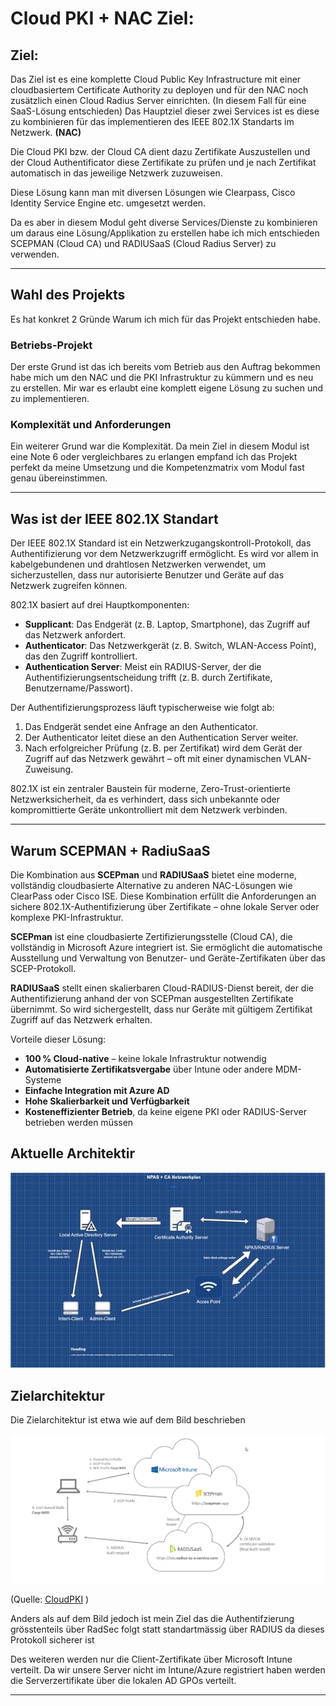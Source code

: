# Cloud PKI + NAC Ziel:

## Ziel:

Das Ziel ist es eine komplette Cloud Public Key Infrastructure mit einer cloudbasiertem Certificate Authority zu deployen und für den NAC noch zusätzlich einen Cloud Radius Server einrichten. (In diesem Fall für eine SaaS-Lösung entschieden) 
Das Hauptziel dieser zwei Services ist es diese zu kombinieren für das implementieren des IEEE 802.1X Standarts im Netzwerk. **(NAC)**

Die Cloud PKI bzw. der Cloud CA dient dazu Zertifikate Auszustellen und der Cloud Authentificator diese Zertifikate zu prüfen und je nach Zertifikat automatisch in das jeweilige Netzwerk zuzuweisen.

Diese Lösung kann man mit diversen Lösungen wie Clearpass, Cisco Identity Service Engine etc. umgesetzt werden.

Da es aber in diesem Modul geht diverse Services/Dienste zu kombinieren um daraus eine Lösung/Applikation zu erstellen habe ich mich entschieden SCEPMAN (Cloud CA) und RADIUSaaS (Cloud Radius Server) zu verwenden.



---

## Wahl des Projekts

Es hat konkret 2 Gründe Warum ich mich für das Projekt entschieden habe.

### Betriebs-Projekt

Der erste Grund ist das ich bereits vom Betrieb aus den Auftrag bekommen habe mich um den NAC und die PKI Infrastruktur zu kümmern und es neu zu erstellen. Mir war es erlaubt eine komplett eigene Lösung zu suchen und zu implementieren.

### Komplexität und Anforderungen

Ein weiterer Grund war die Komplexität.
Da mein Ziel in diesem Modul ist eine Note 6 oder vergleichbares zu erlangen empfand ich das Projekt perfekt da meine Umsetzung und die Kompetenzmatrix vom Modul fast genau übereinstimmen.

---

## Was ist der IEEE 802.1X Standart

Der IEEE 802.1X Standard ist ein Netzwerkzugangskontroll-Protokoll, das Authentifizierung vor dem Netzwerkzugriff ermöglicht. Es wird vor allem in kabelgebundenen und drahtlosen Netzwerken verwendet, um sicherzustellen, dass nur autorisierte Benutzer und Geräte auf das Netzwerk zugreifen können.

802.1X basiert auf drei Hauptkomponenten:

- **Supplicant**: Das Endgerät (z. B. Laptop, Smartphone), das Zugriff auf das Netzwerk anfordert.
- **Authenticator**: Das Netzwerkgerät (z. B. Switch, WLAN-Access Point), das den Zugriff kontrolliert.
- **Authentication Server**: Meist ein RADIUS-Server, der die Authentifizierungsentscheidung trifft (z. B. durch Zertifikate, Benutzername/Passwort).

Der Authentifizierungsprozess läuft typischerweise wie folgt ab:
1. Das Endgerät sendet eine Anfrage an den Authenticator.
2. Der Authenticator leitet diese an den Authentication Server weiter.
3. Nach erfolgreicher Prüfung (z. B. per Zertifikat) wird dem Gerät der Zugriff auf das Netzwerk gewährt – oft mit einer dynamischen VLAN-Zuweisung.

802.1X ist ein zentraler Baustein für moderne, Zero-Trust-orientierte Netzwerksicherheit, da es verhindert, dass sich unbekannte oder kompromittierte Geräte unkontrolliert mit dem Netzwerk verbinden.

---

## Warum SCEPMAN + RadiuSaaS

Die Kombination aus **SCEPman** und **RADIUSaaS** bietet eine moderne, vollständig cloudbasierte Alternative zu anderen NAC-Lösungen wie ClearPass oder Cisco ISE. Diese Kombination erfüllt die Anforderungen an sichere 802.1X-Authentifizierung über Zertifikate – ohne lokale Server oder komplexe PKI-Infrastruktur.

**SCEPman** ist eine cloudbasierte Zertifizierungsstelle (Cloud CA), die vollständig in Microsoft Azure integriert ist. Sie ermöglicht die automatische Ausstellung und Verwaltung von Benutzer- und Geräte-Zertifikaten über das SCEP-Protokoll.

**RADIUSaaS** stellt einen skalierbaren Cloud-RADIUS-Dienst bereit, der die Authentifizierung anhand der von SCEPman ausgestellten Zertifikate übernimmt. So wird sichergestellt, dass nur Geräte mit gültigem Zertifikat Zugriff auf das Netzwerk erhalten.

Vorteile dieser Lösung:
- **100 % Cloud-native** – keine lokale Infrastruktur notwendig
- **Automatisierte Zertifikatsvergabe** über Intune oder andere MDM-Systeme
- **Einfache Integration mit Azure AD**
- **Hohe Skalierbarkeit und Verfügbarkeit**
- **Kosteneffizienter Betrieb**, da keine eigene PKI oder RADIUS-Server betrieben werden müssen

## Aktuelle Architektir

![alt text](image-47.png)


## Zielarchitektur

Die Zielarchitektur ist etwa wie auf dem Bild beschrieben

![alt text](image.png)

(Quelle: [CloudPKI](https://oliverkieselbach.com/tag/cloudpki/) )

Anders als auf dem Bild jedoch ist mein Ziel das die Authentifzierung grösstenteils über RadSec folgt statt standartmässig über RADIUS da dieses Protokoll sicherer ist

Des weiteren werden nur die Client-Zertifikate über Microsoft Intune verteilt. Da wir unsere Server nicht im Intune/Azure registriert haben werden die Serverzertifikate über die lokalen AD GPOs verteilt.

---


